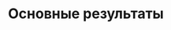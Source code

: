 ---
title: "Основные результаты"
layout: results

results:
  - title: Заголовок 1
    content: result01/content.md
    articles: result01/articles.md
  - content: result02/content.md
    articles: result02/articles.md
---